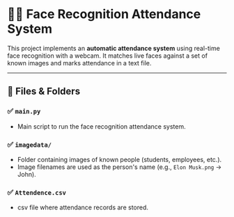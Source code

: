 # 📸👥 Face Recognition Attendance System

This project implements an **automatic attendance system** using real-time face recognition with a webcam. It matches live faces against a set of known images and marks attendance in a text file.

---

## 📂 Files & Folders

### ✅ `main.py`

- Main script to run the face recognition attendance system.

### ✅ `imagedata/`

- Folder containing images of known people (students, employees, etc.).
- Image filenames are used as the person's name (e.g., `Elon Musk.png` → John).

### ✅ `Attendence.csv`

- csv file where attendance records are stored.

